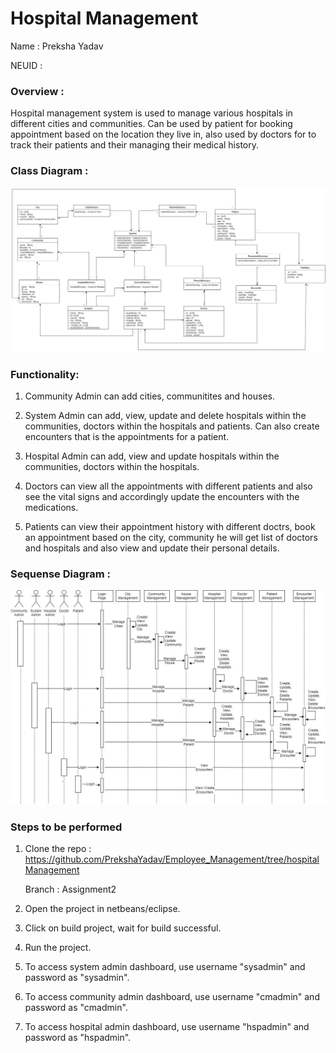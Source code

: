 # Hospital Management

Name : Preksha Yadav

NEUID : 

### Overview : 

Hospital management system is used to manage various hospitals in different cities and communities. Can be used by patient for booking appointment based on the location they live in, also used by doctors for to track their patients and their managing their medical history.

### Class Diagram :
![Class Diagram](images/ClassDiagran.jpg)

### Functionality:
1. Community Admin can add cities, communitites and houses.
2. System Admin can add, view, update and delete hospitals within the communities, doctors within the hospitals and  patients. Can also create encounters that is the appointments for a patient.

3. Hospital Admin can add, view and update hospitals within the communities, doctors within the hospitals.

4. Doctors can view all the appointments with different patients and also see the vital signs and accordingly update the encounters with the medications.

5. Patients can view their appointment history with different doctrs, book an appointment based on the city, community he will get list of doctors and hospitals and also view and update their personal details.

### Sequense Diagram :
![Class Diagram](images/seq.jpg)

### Steps to be performed
1. Clone the repo : https://github.com/PrekshaYadav/Employee_Management/tree/hospitalManagement 

    Branch : Assignment2

2. Open the project in netbeans/eclipse.
3. Click on build project, wait for build successful.
4. Run the project.
5. To access system admin dashboard, use username "sysadmin" and password as "sysadmin".
6. To access community admin dashboard, use username "cmadmin" and password as "cmadmin".
7. To access hospital admin dashboard, use username "hspadmin" and password as "hspadmin".


